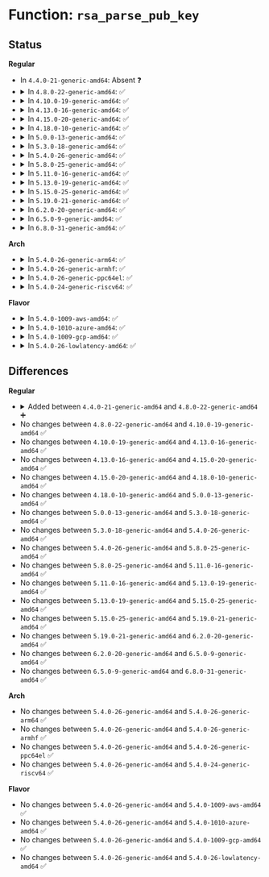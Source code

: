# Function: <code>rsa_parse_pub_key</code>

## Status
<b>Regular</b>
<ul>
<li>
In <code>4.4.0-21-generic-amd64</code>: Absent ❓
</li>
<li>
<details>
<summary>In <code>4.8.0-22-generic-amd64</code>: ✅</summary>

```c
int rsa_parse_pub_key(struct rsa_key * rsa_key, const void * key, unsigned int key_len)
```

```json
{
  "name": "rsa_parse_pub_key",
  "collision_type": "Unique Global",
  "inline_type": "No",
  "funcs": [
    {
      "addr": 18446744071582911664,
      "name": "rsa_parse_pub_key",
      "external": true,
      "loc": "crypto/rsa_helper.c:167",
      "file": "crypto/rsa_helper.c",
      "inline": "seen, unknown",
      "caller_inline": [],
      "caller_func": [
        "crypto/rsa.c:rsa_set_pub_key"
      ]
    }
  ],
  "symbols": [
    {
      "addr": 18446744071582911664,
      "name": "rsa_parse_pub_key",
      "section": ".text",
      "bind": "STB_GLOBAL",
      "size": 31
    }
  ]
}
```
</details>
</li>
<li>
<details>
<summary>In <code>4.10.0-19-generic-amd64</code>: ✅</summary>

```c
int rsa_parse_pub_key(struct rsa_key * rsa_key, const void * key, unsigned int key_len)
```

```json
{
  "name": "rsa_parse_pub_key",
  "collision_type": "Unique Global",
  "inline_type": "No",
  "funcs": [
    {
      "addr": 18446744071583011376,
      "name": "rsa_parse_pub_key",
      "external": true,
      "loc": "crypto/rsa_helper.c:167",
      "file": "crypto/rsa_helper.c",
      "inline": "seen, unknown",
      "caller_inline": [],
      "caller_func": [
        "crypto/rsa.c:rsa_set_pub_key"
      ]
    }
  ],
  "symbols": [
    {
      "addr": 18446744071583011376,
      "name": "rsa_parse_pub_key",
      "section": ".text",
      "bind": "STB_GLOBAL",
      "size": 31
    }
  ]
}
```
</details>
</li>
<li>
<details>
<summary>In <code>4.13.0-16-generic-amd64</code>: ✅</summary>

```c
int rsa_parse_pub_key(struct rsa_key * rsa_key, const void * key, unsigned int key_len)
```

```json
{
  "name": "rsa_parse_pub_key",
  "collision_type": "Unique Global",
  "inline_type": "No",
  "funcs": [
    {
      "addr": 18446744071583062736,
      "name": "rsa_parse_pub_key",
      "external": true,
      "loc": "crypto/rsa_helper.c:167",
      "file": "crypto/rsa_helper.c",
      "inline": "seen, unknown",
      "caller_inline": [],
      "caller_func": [
        "crypto/rsa.c:rsa_set_pub_key"
      ]
    }
  ],
  "symbols": [
    {
      "addr": 18446744071583062736,
      "name": "rsa_parse_pub_key",
      "section": ".text",
      "bind": "STB_GLOBAL",
      "size": 31
    }
  ]
}
```
</details>
</li>
<li>
<details>
<summary>In <code>4.15.0-20-generic-amd64</code>: ✅</summary>

```c
int rsa_parse_pub_key(struct rsa_key * rsa_key, const void * key, unsigned int key_len)
```

```json
{
  "name": "rsa_parse_pub_key",
  "collision_type": "Unique Global",
  "inline_type": "No",
  "funcs": [
    {
      "addr": 18446744071583228864,
      "name": "rsa_parse_pub_key",
      "external": true,
      "loc": "crypto/rsa_helper.c:167",
      "file": "crypto/rsa_helper.c",
      "inline": "seen, unknown",
      "caller_inline": [],
      "caller_func": [
        "crypto/rsa.c:rsa_set_pub_key"
      ]
    }
  ],
  "symbols": [
    {
      "addr": 18446744071583228864,
      "name": "rsa_parse_pub_key",
      "section": ".text",
      "bind": "STB_GLOBAL",
      "size": 31
    }
  ]
}
```
</details>
</li>
<li>
<details>
<summary>In <code>4.18.0-10-generic-amd64</code>: ✅</summary>

```c
int rsa_parse_pub_key(struct rsa_key * rsa_key, const void * key, unsigned int key_len)
```

```json
{
  "name": "rsa_parse_pub_key",
  "collision_type": "Unique Global",
  "inline_type": "No",
  "funcs": [
    {
      "addr": 18446744071583436896,
      "name": "rsa_parse_pub_key",
      "external": true,
      "loc": "crypto/rsa_helper.c:167",
      "file": "crypto/rsa_helper.c",
      "inline": "seen, unknown",
      "caller_inline": [],
      "caller_func": [
        "crypto/rsa.c:rsa_set_pub_key"
      ]
    }
  ],
  "symbols": [
    {
      "addr": 18446744071583436896,
      "name": "rsa_parse_pub_key",
      "section": ".text",
      "bind": "STB_GLOBAL",
      "size": 31
    }
  ]
}
```
</details>
</li>
<li>
<details>
<summary>In <code>5.0.0-13-generic-amd64</code>: ✅</summary>

```c
int rsa_parse_pub_key(struct rsa_key * rsa_key, const void * key, unsigned int key_len)
```

```json
{
  "name": "rsa_parse_pub_key",
  "collision_type": "Unique Global",
  "inline_type": "No",
  "funcs": [
    {
      "addr": 18446744071583558832,
      "name": "rsa_parse_pub_key",
      "external": true,
      "loc": "crypto/rsa_helper.c:167",
      "file": "crypto/rsa_helper.c",
      "inline": "seen, unknown",
      "caller_inline": [],
      "caller_func": [
        "crypto/rsa.c:rsa_set_pub_key"
      ]
    }
  ],
  "symbols": [
    {
      "addr": 18446744071583558832,
      "name": "rsa_parse_pub_key",
      "section": ".text",
      "bind": "STB_GLOBAL",
      "size": 31
    }
  ]
}
```
</details>
</li>
<li>
<details>
<summary>In <code>5.3.0-18-generic-amd64</code>: ✅</summary>

```c
int rsa_parse_pub_key(struct rsa_key * rsa_key, const void * key, unsigned int key_len)
```

```json
{
  "name": "rsa_parse_pub_key",
  "collision_type": "Unique Global",
  "inline_type": "No",
  "funcs": [
    {
      "addr": 18446744071583747536,
      "name": "rsa_parse_pub_key",
      "external": true,
      "loc": "crypto/rsa_helper.c:162",
      "file": "crypto/rsa_helper.c",
      "inline": "seen, unknown",
      "caller_inline": [],
      "caller_func": [
        "crypto/rsa.c:rsa_set_pub_key"
      ]
    }
  ],
  "symbols": [
    {
      "addr": 18446744071583747536,
      "name": "rsa_parse_pub_key",
      "section": ".text",
      "bind": "STB_GLOBAL",
      "size": 31
    }
  ]
}
```
</details>
</li>
<li>
<details>
<summary>In <code>5.4.0-26-generic-amd64</code>: ✅</summary>

```c
int rsa_parse_pub_key(struct rsa_key * rsa_key, const void * key, unsigned int key_len)
```

```json
{
  "name": "rsa_parse_pub_key",
  "collision_type": "Unique Global",
  "inline_type": "No",
  "funcs": [
    {
      "addr": 18446744071583857280,
      "name": "rsa_parse_pub_key",
      "external": true,
      "loc": "crypto/rsa_helper.c:162",
      "file": "crypto/rsa_helper.c",
      "inline": "seen, unknown",
      "caller_inline": [],
      "caller_func": [
        "crypto/rsa.c:rsa_set_pub_key"
      ]
    }
  ],
  "symbols": [
    {
      "addr": 18446744071583857280,
      "name": "rsa_parse_pub_key",
      "section": ".text",
      "bind": "STB_GLOBAL",
      "size": 31
    }
  ]
}
```
</details>
</li>
<li>
<details>
<summary>In <code>5.8.0-25-generic-amd64</code>: ✅</summary>

```c
int rsa_parse_pub_key(struct rsa_key * rsa_key, const void * key, unsigned int key_len)
```

```json
{
  "name": "rsa_parse_pub_key",
  "collision_type": "Unique Global",
  "inline_type": "No",
  "funcs": [
    {
      "addr": 18446744071584247392,
      "name": "rsa_parse_pub_key",
      "external": true,
      "loc": "crypto/rsa_helper.c:162",
      "file": "crypto/rsa_helper.c",
      "inline": "seen, unknown",
      "caller_inline": [],
      "caller_func": [
        "crypto/rsa.c:rsa_set_pub_key"
      ]
    }
  ],
  "symbols": [
    {
      "addr": 18446744071584247392,
      "name": "rsa_parse_pub_key",
      "section": ".text",
      "bind": "STB_GLOBAL",
      "size": 31
    }
  ]
}
```
</details>
</li>
<li>
<details>
<summary>In <code>5.11.0-16-generic-amd64</code>: ✅</summary>

```c
int rsa_parse_pub_key(struct rsa_key * rsa_key, const void * key, unsigned int key_len)
```

```json
{
  "name": "rsa_parse_pub_key",
  "collision_type": "Unique Global",
  "inline_type": "No",
  "funcs": [
    {
      "addr": 18446744071584366080,
      "name": "rsa_parse_pub_key",
      "external": true,
      "loc": "crypto/rsa_helper.c:162",
      "file": "crypto/rsa_helper.c",
      "inline": "seen, unknown",
      "caller_inline": [],
      "caller_func": [
        "crypto/rsa.c:rsa_set_pub_key"
      ]
    }
  ],
  "symbols": [
    {
      "addr": 18446744071584366080,
      "name": "rsa_parse_pub_key",
      "section": ".text",
      "bind": "STB_GLOBAL",
      "size": 31
    }
  ]
}
```
</details>
</li>
<li>
<details>
<summary>In <code>5.13.0-19-generic-amd64</code>: ✅</summary>

```c
int rsa_parse_pub_key(struct rsa_key * rsa_key, const void * key, unsigned int key_len)
```

```json
{
  "name": "rsa_parse_pub_key",
  "collision_type": "Unique Global",
  "inline_type": "No",
  "funcs": [
    {
      "addr": 18446744071584400496,
      "name": "rsa_parse_pub_key",
      "external": true,
      "loc": "crypto/rsa_helper.c:162",
      "file": "crypto/rsa_helper.c",
      "inline": "seen, unknown",
      "caller_inline": [],
      "caller_func": [
        "crypto/rsa.c:rsa_set_pub_key"
      ]
    }
  ],
  "symbols": [
    {
      "addr": 18446744071584400496,
      "name": "rsa_parse_pub_key",
      "section": ".text",
      "bind": "STB_GLOBAL",
      "size": 31
    }
  ]
}
```
</details>
</li>
<li>
<details>
<summary>In <code>5.15.0-25-generic-amd64</code>: ✅</summary>

```c
int rsa_parse_pub_key(struct rsa_key * rsa_key, const void * key, unsigned int key_len)
```

```json
{
  "name": "rsa_parse_pub_key",
  "collision_type": "Unique Global",
  "inline_type": "No",
  "funcs": [
    {
      "addr": 18446744071584795728,
      "name": "rsa_parse_pub_key",
      "external": true,
      "loc": "crypto/rsa_helper.c:162",
      "file": "crypto/rsa_helper.c",
      "inline": "seen, unknown",
      "caller_inline": [],
      "caller_func": [
        "crypto/rsa.c:rsa_set_pub_key"
      ]
    }
  ],
  "symbols": [
    {
      "addr": 18446744071584795728,
      "name": "rsa_parse_pub_key",
      "section": ".text",
      "bind": "STB_GLOBAL",
      "size": 31
    }
  ]
}
```
</details>
</li>
<li>
<details>
<summary>In <code>5.19.0-21-generic-amd64</code>: ✅</summary>

```c
int rsa_parse_pub_key(struct rsa_key * rsa_key, const void * key, unsigned int key_len)
```

```json
{
  "name": "rsa_parse_pub_key",
  "collision_type": "Unique Global",
  "inline_type": "No",
  "funcs": [
    {
      "addr": 18446744071585484576,
      "name": "rsa_parse_pub_key",
      "external": true,
      "loc": "crypto/rsa_helper.c:162",
      "file": "crypto/rsa_helper.c",
      "inline": "seen, unknown",
      "caller_inline": [],
      "caller_func": [
        "crypto/rsa.c:rsa_set_pub_key"
      ]
    }
  ],
  "symbols": [
    {
      "addr": 18446744071585484576,
      "name": "rsa_parse_pub_key",
      "section": ".text",
      "bind": "STB_GLOBAL",
      "size": 43
    }
  ]
}
```
</details>
</li>
<li>
<details>
<summary>In <code>6.2.0-20-generic-amd64</code>: ✅</summary>

```c
int rsa_parse_pub_key(struct rsa_key * rsa_key, const void * key, unsigned int key_len)
```

```json
{
  "name": "rsa_parse_pub_key",
  "collision_type": "Unique Global",
  "inline_type": "No",
  "funcs": [
    {
      "addr": 18446744071586246800,
      "name": "rsa_parse_pub_key",
      "external": true,
      "loc": "crypto/rsa_helper.c:162",
      "file": "crypto/rsa_helper.c",
      "inline": "seen, unknown",
      "caller_inline": [],
      "caller_func": [
        "crypto/rsa.c:rsa_set_pub_key"
      ]
    }
  ],
  "symbols": [
    {
      "addr": 18446744071586246800,
      "name": "rsa_parse_pub_key",
      "section": ".text",
      "bind": "STB_GLOBAL",
      "size": 43
    }
  ]
}
```
</details>
</li>
<li>
<details>
<summary>In <code>6.5.0-9-generic-amd64</code>: ✅</summary>

```c
int rsa_parse_pub_key(struct rsa_key * rsa_key, const void * key, unsigned int key_len)
```

```json
{
  "name": "rsa_parse_pub_key",
  "collision_type": "Unique Global",
  "inline_type": "No",
  "funcs": [
    {
      "addr": 18446744071586486768,
      "name": "rsa_parse_pub_key",
      "external": true,
      "loc": "crypto/rsa_helper.c:162",
      "file": "crypto/rsa_helper.c",
      "inline": "seen, unknown",
      "caller_inline": [],
      "caller_func": [
        "crypto/rsa.c:rsa_set_pub_key"
      ]
    }
  ],
  "symbols": [
    {
      "addr": 18446744071586486768,
      "name": "rsa_parse_pub_key",
      "section": ".text",
      "bind": "STB_GLOBAL",
      "size": 43
    }
  ]
}
```
</details>
</li>
<li>
<details>
<summary>In <code>6.8.0-31-generic-amd64</code>: ✅</summary>

```c
int rsa_parse_pub_key(struct rsa_key * rsa_key, const void * key, unsigned int key_len)
```

```json
{
  "name": "rsa_parse_pub_key",
  "collision_type": "Unique Global",
  "inline_type": "No",
  "funcs": [
    {
      "addr": 18446744071586756752,
      "name": "rsa_parse_pub_key",
      "external": true,
      "loc": "crypto/rsa_helper.c:162",
      "file": "crypto/rsa_helper.c",
      "inline": "seen, unknown",
      "caller_inline": [],
      "caller_func": [
        "crypto/rsa.c:rsa_set_pub_key"
      ]
    }
  ],
  "symbols": [
    {
      "addr": 18446744071586756752,
      "name": "rsa_parse_pub_key",
      "section": ".text",
      "bind": "STB_GLOBAL",
      "size": 43
    }
  ]
}
```
</details>
</li>
</ul>
<b>Arch</b>
<ul>
<li>
<details>
<summary>In <code>5.4.0-26-generic-arm64</code>: ✅</summary>

```c
int rsa_parse_pub_key(struct rsa_key * rsa_key, const void * key, unsigned int key_len)
```

```json
{
  "name": "rsa_parse_pub_key",
  "collision_type": "Unique Global",
  "inline_type": "No",
  "funcs": [
    {
      "addr": 18446603336495673976,
      "name": "rsa_parse_pub_key",
      "external": true,
      "loc": "crypto/rsa_helper.c:162",
      "file": "crypto/rsa_helper.c",
      "inline": "seen, unknown",
      "caller_inline": [],
      "caller_func": [
        "crypto/rsa.c:rsa_set_pub_key"
      ]
    }
  ],
  "symbols": [
    {
      "addr": 18446603336495673976,
      "name": "rsa_parse_pub_key",
      "section": ".text",
      "bind": "STB_GLOBAL",
      "size": 76
    }
  ]
}
```
</details>
</li>
<li>
<details>
<summary>In <code>5.4.0-26-generic-armhf</code>: ✅</summary>

```c
int rsa_parse_pub_key(struct rsa_key * rsa_key, const void * key, unsigned int key_len)
```

```json
{
  "name": "rsa_parse_pub_key",
  "collision_type": "Unique Global",
  "inline_type": "No",
  "funcs": [
    {
      "addr": 3229025708,
      "name": "rsa_parse_pub_key",
      "external": true,
      "loc": "crypto/rsa_helper.c:162",
      "file": "crypto/rsa_helper.c",
      "inline": "seen, unknown",
      "caller_inline": [],
      "caller_func": [
        "crypto/rsa.c:rsa_set_pub_key"
      ]
    }
  ],
  "symbols": [
    {
      "addr": 3229025708,
      "name": "rsa_parse_pub_key",
      "section": ".text",
      "bind": "STB_GLOBAL",
      "size": 52
    }
  ]
}
```
</details>
</li>
<li>
<details>
<summary>In <code>5.4.0-26-generic-ppc64el</code>: ✅</summary>

```c
int rsa_parse_pub_key(struct rsa_key * rsa_key, const void * key, unsigned int key_len)
```

```json
{
  "name": "rsa_parse_pub_key",
  "collision_type": "Unique Global",
  "inline_type": "No",
  "funcs": [
    {
      "addr": 13835058055289814544,
      "name": "rsa_parse_pub_key",
      "external": true,
      "loc": "crypto/rsa_helper.c:162",
      "file": "crypto/rsa_helper.c",
      "inline": "seen, unknown",
      "caller_inline": [],
      "caller_func": [
        "crypto/rsa.c:rsa_set_pub_key"
      ]
    }
  ],
  "symbols": [
    {
      "addr": 13835058055289814544,
      "name": "rsa_parse_pub_key",
      "section": ".text",
      "bind": "STB_GLOBAL",
      "size": 80
    }
  ]
}
```
</details>
</li>
<li>
<details>
<summary>In <code>5.4.0-24-generic-riscv64</code>: ✅</summary>

```c
int rsa_parse_pub_key(struct rsa_key * rsa_key, const void * key, unsigned int key_len)
```

```json
{
  "name": "rsa_parse_pub_key",
  "collision_type": "Unique Global",
  "inline_type": "No",
  "funcs": [
    {
      "addr": 18446743936274824000,
      "name": "rsa_parse_pub_key",
      "external": true,
      "loc": "crypto/rsa_helper.c:162",
      "file": "crypto/rsa_helper.c",
      "inline": "seen, unknown",
      "caller_inline": [],
      "caller_func": [
        "crypto/rsa.c:rsa_set_pub_key"
      ]
    }
  ],
  "symbols": [
    {
      "addr": 18446743936274824000,
      "name": "rsa_parse_pub_key",
      "section": ".text",
      "bind": "STB_GLOBAL",
      "size": 70
    }
  ]
}
```
</details>
</li>
</ul>
<b>Flavor</b>
<ul>
<li>
<details>
<summary>In <code>5.4.0-1009-aws-amd64</code>: ✅</summary>

```c
int rsa_parse_pub_key(struct rsa_key * rsa_key, const void * key, unsigned int key_len)
```

```json
{
  "name": "rsa_parse_pub_key",
  "collision_type": "Unique Global",
  "inline_type": "No",
  "funcs": [
    {
      "addr": 18446744071583826016,
      "name": "rsa_parse_pub_key",
      "external": true,
      "loc": "crypto/rsa_helper.c:162",
      "file": "crypto/rsa_helper.c",
      "inline": "seen, unknown",
      "caller_inline": [],
      "caller_func": [
        "crypto/rsa.c:rsa_set_pub_key"
      ]
    }
  ],
  "symbols": [
    {
      "addr": 18446744071583826016,
      "name": "rsa_parse_pub_key",
      "section": ".text",
      "bind": "STB_GLOBAL",
      "size": 31
    }
  ]
}
```
</details>
</li>
<li>
<details>
<summary>In <code>5.4.0-1010-azure-amd64</code>: ✅</summary>

```c
int rsa_parse_pub_key(struct rsa_key * rsa_key, const void * key, unsigned int key_len)
```

```json
{
  "name": "rsa_parse_pub_key",
  "collision_type": "Unique Global",
  "inline_type": "No",
  "funcs": [
    {
      "addr": 18446744071583763072,
      "name": "rsa_parse_pub_key",
      "external": true,
      "loc": "crypto/rsa_helper.c:162",
      "file": "crypto/rsa_helper.c",
      "inline": "seen, unknown",
      "caller_inline": [],
      "caller_func": [
        "crypto/rsa.c:rsa_set_pub_key"
      ]
    }
  ],
  "symbols": [
    {
      "addr": 18446744071583763072,
      "name": "rsa_parse_pub_key",
      "section": ".text",
      "bind": "STB_GLOBAL",
      "size": 31
    }
  ]
}
```
</details>
</li>
<li>
<details>
<summary>In <code>5.4.0-1009-gcp-amd64</code>: ✅</summary>

```c
int rsa_parse_pub_key(struct rsa_key * rsa_key, const void * key, unsigned int key_len)
```

```json
{
  "name": "rsa_parse_pub_key",
  "collision_type": "Unique Global",
  "inline_type": "No",
  "funcs": [
    {
      "addr": 18446744071583809776,
      "name": "rsa_parse_pub_key",
      "external": true,
      "loc": "crypto/rsa_helper.c:162",
      "file": "crypto/rsa_helper.c",
      "inline": "seen, unknown",
      "caller_inline": [],
      "caller_func": [
        "crypto/rsa.c:rsa_set_pub_key"
      ]
    }
  ],
  "symbols": [
    {
      "addr": 18446744071583809776,
      "name": "rsa_parse_pub_key",
      "section": ".text",
      "bind": "STB_GLOBAL",
      "size": 31
    }
  ]
}
```
</details>
</li>
<li>
<details>
<summary>In <code>5.4.0-26-lowlatency-amd64</code>: ✅</summary>

```c
int rsa_parse_pub_key(struct rsa_key * rsa_key, const void * key, unsigned int key_len)
```

```json
{
  "name": "rsa_parse_pub_key",
  "collision_type": "Unique Global",
  "inline_type": "No",
  "funcs": [
    {
      "addr": 18446744071583910848,
      "name": "rsa_parse_pub_key",
      "external": true,
      "loc": "crypto/rsa_helper.c:162",
      "file": "crypto/rsa_helper.c",
      "inline": "seen, unknown",
      "caller_inline": [],
      "caller_func": [
        "crypto/rsa.c:rsa_set_pub_key"
      ]
    }
  ],
  "symbols": [
    {
      "addr": 18446744071583910848,
      "name": "rsa_parse_pub_key",
      "section": ".text",
      "bind": "STB_GLOBAL",
      "size": 31
    }
  ]
}
```
</details>
</li>
</ul>

## Differences
<b>Regular</b>
<ul>
<li>
<details>
<summary>Added between <code>4.4.0-21-generic-amd64</code> and <code>4.8.0-22-generic-amd64</code> ➕</summary>

```c
int rsa_parse_pub_key(struct rsa_key * rsa_key, const void * key, unsigned int key_len)
```
</details>
</li>
<li>
No changes between <code>4.8.0-22-generic-amd64</code> and <code>4.10.0-19-generic-amd64</code> ✅
</li>
<li>
No changes between <code>4.10.0-19-generic-amd64</code> and <code>4.13.0-16-generic-amd64</code> ✅
</li>
<li>
No changes between <code>4.13.0-16-generic-amd64</code> and <code>4.15.0-20-generic-amd64</code> ✅
</li>
<li>
No changes between <code>4.15.0-20-generic-amd64</code> and <code>4.18.0-10-generic-amd64</code> ✅
</li>
<li>
No changes between <code>4.18.0-10-generic-amd64</code> and <code>5.0.0-13-generic-amd64</code> ✅
</li>
<li>
No changes between <code>5.0.0-13-generic-amd64</code> and <code>5.3.0-18-generic-amd64</code> ✅
</li>
<li>
No changes between <code>5.3.0-18-generic-amd64</code> and <code>5.4.0-26-generic-amd64</code> ✅
</li>
<li>
No changes between <code>5.4.0-26-generic-amd64</code> and <code>5.8.0-25-generic-amd64</code> ✅
</li>
<li>
No changes between <code>5.8.0-25-generic-amd64</code> and <code>5.11.0-16-generic-amd64</code> ✅
</li>
<li>
No changes between <code>5.11.0-16-generic-amd64</code> and <code>5.13.0-19-generic-amd64</code> ✅
</li>
<li>
No changes between <code>5.13.0-19-generic-amd64</code> and <code>5.15.0-25-generic-amd64</code> ✅
</li>
<li>
No changes between <code>5.15.0-25-generic-amd64</code> and <code>5.19.0-21-generic-amd64</code> ✅
</li>
<li>
No changes between <code>5.19.0-21-generic-amd64</code> and <code>6.2.0-20-generic-amd64</code> ✅
</li>
<li>
No changes between <code>6.2.0-20-generic-amd64</code> and <code>6.5.0-9-generic-amd64</code> ✅
</li>
<li>
No changes between <code>6.5.0-9-generic-amd64</code> and <code>6.8.0-31-generic-amd64</code> ✅
</li>
</ul>
<b>Arch</b>
<ul>
<li>
No changes between <code>5.4.0-26-generic-amd64</code> and <code>5.4.0-26-generic-arm64</code> ✅
</li>
<li>
No changes between <code>5.4.0-26-generic-amd64</code> and <code>5.4.0-26-generic-armhf</code> ✅
</li>
<li>
No changes between <code>5.4.0-26-generic-amd64</code> and <code>5.4.0-26-generic-ppc64el</code> ✅
</li>
<li>
No changes between <code>5.4.0-26-generic-amd64</code> and <code>5.4.0-24-generic-riscv64</code> ✅
</li>
</ul>
<b>Flavor</b>
<ul>
<li>
No changes between <code>5.4.0-26-generic-amd64</code> and <code>5.4.0-1009-aws-amd64</code> ✅
</li>
<li>
No changes between <code>5.4.0-26-generic-amd64</code> and <code>5.4.0-1010-azure-amd64</code> ✅
</li>
<li>
No changes between <code>5.4.0-26-generic-amd64</code> and <code>5.4.0-1009-gcp-amd64</code> ✅
</li>
<li>
No changes between <code>5.4.0-26-generic-amd64</code> and <code>5.4.0-26-lowlatency-amd64</code> ✅
</li>
</ul>
